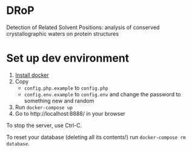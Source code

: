 # DRoP

Detection of Related Solvent Positions: analysis of conserved crystallographic waters on protein structures

# Set up dev environment

1. [Install docker](https://docs.docker.com/install/)
2. Copy
    - `config.php.example` to `config.php`
    - `config.env.example` to `config.env` and change the password to something new and random
2. Run `docker-compose up`
3. Go to http://localhost:8888/ in your browser

To stop the server, use Ctrl-C.

To reset your database (deleting all its contents!) run
`docker-compose rm database`.
